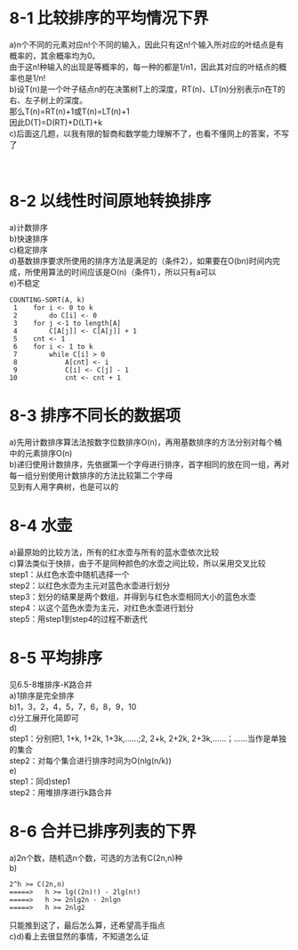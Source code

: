 # 8-1 比较排序的平均情况下界

a)n个不同的元素对应n!个不同的输入，因此只有这n!个输入所对应的叶结点是有概率的，其余概率均为0。  
由于这n!种输入的出现是等概率的，每一种的都是1/n1，因此其对应的叶结点的概率也是1/n!  
b)设T(n)是一个叶子结点n的在决策树T上的深度，RT(n)、LT(n)分别表示n在T的右、左子树上的深度。  
那么T(n)=RT(n)+1或T(n)=LT(n)+1  
因此D(T)=D(RT)+D(LT)+k  
c)后面这几题，以我有限的智商和数学能力理解不了，也看不懂网上的答案，不写了  

 

# 8-2 以线性时间原地转换排序

a)计数排序  
b)快速排序  
c)稳定排序  
d)基数排序要求所使用的排序方法是满足的（条件2），如果要在O(bn)时间内完成，所使用算法的时间应该是O(n)（条件1），所以只有a可以  
e)不稳定  

```
COUNTING-SORT(A, k)
 1    for i <- 0 to k
 2        do C[i] <- 0
 3    for j <-1 to length[A]
 4        C[A[j]] <- C[A[j]] + 1
 5    cnt <- 1
 6    for i <- 1 to k
 7        while C[i] > 0
 8            A[cnt] <- i
 9            C[i] <- C[j] - 1
10            cnt <- cnt + 1
```

# 8-3 排序不同长的数据项

a)先用计数排序算法法按数字位数排序O(n)，再用基数排序的方法分别对每个桶中的元素排序O(n)  
b)递归使用计数排序，先依据第一个字母进行排序，首字相同的放在同一组，再对每一组分别使用计数排序的方法比较第二个字母  
见到有人用字典树，也是可以的  


# 8-4 水壶

a)最原始的比较方法，所有的红水壶与所有的蓝水壶依次比较  
c)算法类似于快排，由于不是同种颜色的水壶之间比较，所以采用交叉比较  
step1：从红色水壶中随机选择一个  
step2：以红色水壶为主元对蓝色水壶进行划分  
step3：划分的结果是两个数组，并得到与红色水壶相同大小的蓝色水壶  
step4：以这个蓝色水壶为主元，对红色水壶进行划分  
step5：用step1到step4的过程不断迭代  


# 8-5 平均排序

见6.5-8堆排序-K路合并  
a)1排序是完全排序  
b)1，3，2，4，5，7，6，8，9，10  
c)分工展开化简即可  
d)  
step1：分别把1, 1+k, 1+2k, 1+3k,……;2, 2+k, 2+2k, 2+3k,……；……当作是单独的集合  
step2：对每个集合进行排序时间为O(nlg(n/k))  
e)  
step1：同d)step1  
step2：用堆排序进行k路合并  

# 8-6 合并已排序列表的下界

a)2n个数，随机选n个数，可选的方法有C(2n,n)种  
b)

```
2^h >= C(2n,n)  
=====>   h >= lg((2n)!) - 2lg(n!)
=====>   h >= 2nlg2n - 2nlgn
=====>   h >= 2nlg2
```
只能推到这了，最后怎么算，还希望高手指点  
c)d)看上去很显然的事情，不知道怎么证  
